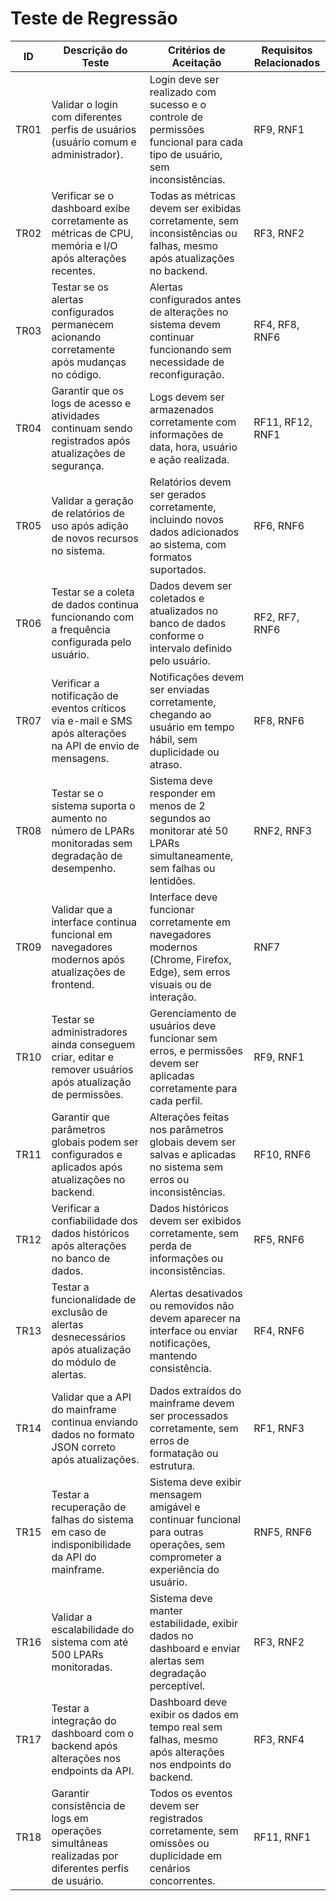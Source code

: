 # Teste de Regressão

| **ID** | **Descrição do Teste** | **Critérios de Aceitação** | **Requisitos Relacionados** |
| --- | --- | --- | --- |
| TR01 | Validar o login com diferentes perfis de usuários (usuário comum e administrador). | Login deve ser realizado com sucesso e o controle de permissões funcional para cada tipo de usuário, sem inconsistências. | RF9, RNF1 |
| TR02 | Verificar se o dashboard exibe corretamente as métricas de CPU, memória e I/O após alterações recentes. | Todas as métricas devem ser exibidas corretamente, sem inconsistências ou falhas, mesmo após atualizações no backend. | RF3, RNF2 |
| TR03 | Testar se os alertas configurados permanecem acionando corretamente após mudanças no código. | Alertas configurados antes de alterações no sistema devem continuar funcionando sem necessidade de reconfiguração. | RF4, RF8, RNF6 |
| TR04 | Garantir que os logs de acesso e atividades continuam sendo registrados após atualizações de segurança. | Logs devem ser armazenados corretamente com informações de data, hora, usuário e ação realizada. | RF11, RF12, RNF1 |
| TR05 | Validar a geração de relatórios de uso após adição de novos recursos no sistema. | Relatórios devem ser gerados corretamente, incluindo novos dados adicionados ao sistema, com formatos suportados. | RF6, RNF6 |
| TR06 | Testar se a coleta de dados continua funcionando com a frequência configurada pelo usuário. | Dados devem ser coletados e atualizados no banco de dados conforme o intervalo definido pelo usuário. | RF2, RF7, RNF6 |
| TR07 | Verificar a notificação de eventos críticos via e-mail e SMS após alterações na API de envio de mensagens. | Notificações devem ser enviadas corretamente, chegando ao usuário em tempo hábil, sem duplicidade ou atraso. | RF8, RNF6 |
| TR08 | Testar se o sistema suporta o aumento no número de LPARs monitoradas sem degradação de desempenho. | Sistema deve responder em menos de 2 segundos ao monitorar até 50 LPARs simultaneamente, sem falhas ou lentidões. | RNF2, RNF3 |
| TR09 | Validar que a interface continua funcional em navegadores modernos após atualizações de frontend. | Interface deve funcionar corretamente em navegadores modernos (Chrome, Firefox, Edge), sem erros visuais ou de interação. | RNF7 |
| TR10 | Testar se administradores ainda conseguem criar, editar e remover usuários após atualização de permissões. | Gerenciamento de usuários deve funcionar sem erros, e permissões devem ser aplicadas corretamente para cada perfil. | RF9, RNF1 |
| TR11 | Garantir que parâmetros globais podem ser configurados e aplicados após atualizações no backend. | Alterações feitas nos parâmetros globais devem ser salvas e aplicadas no sistema sem erros ou inconsistências. | RF10, RNF6 |
| TR12 | Verificar a confiabilidade dos dados históricos após alterações no banco de dados. | Dados históricos devem ser exibidos corretamente, sem perda de informações ou inconsistências. | RF5, RNF6 |
| TR13 | Testar a funcionalidade de exclusão de alertas desnecessários após atualização do módulo de alertas. | Alertas desativados ou removidos não devem aparecer na interface ou enviar notificações, mantendo consistência. | RF4, RNF6 |
| TR14 | Validar que a API do mainframe continua enviando dados no formato JSON correto após atualizações. | Dados extraídos do mainframe devem ser processados corretamente, sem erros de formatação ou estrutura. | RF1, RNF3 |
| TR15 | Testar a recuperação de falhas do sistema em caso de indisponibilidade da API do mainframe. | Sistema deve exibir mensagem amigável e continuar funcional para outras operações, sem comprometer a experiência do usuário. | RNF5, RNF6 |
| TR16 | Validar a escalabilidade do sistema com até 500 LPARs monitoradas. | Sistema deve manter estabilidade, exibir dados no dashboard e enviar alertas sem degradação perceptível. | RF3, RNF2 |
| TR17 | Testar a integração do dashboard com o backend após alterações nos endpoints da API. | Dashboard deve exibir os dados em tempo real sem falhas, mesmo após alterações nos endpoints do backend. | RF3, RNF4 |
| TR18 | Garantir consistência de logs em operações simultâneas realizadas por diferentes perfis de usuário. | Todos os eventos devem ser registrados corretamente, sem omissões ou duplicidade em cenários concorrentes. | RF11, RNF1 |